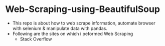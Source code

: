 # Web-Scraping-using-BeautifulSoup

* This repo is about how to web scrape information, automate browser with selenium & manipulate data with pandas.
* Following are the sites on which i peformed Web Scraping
  * Stack Overflow
